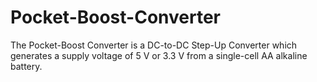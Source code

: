 # Pocket-Boost-Converter
The Pocket-Boost Converter is a DC-to-DC Step-Up Converter which generates a supply voltage of 5 V or 3.3 V from a single-cell AA alkaline battery.
